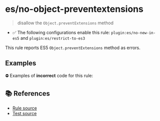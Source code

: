# es/no-object-preventextensions
> disallow the `Object.preventExtensions` method

- ✅ The following configurations enable this rule: `plugin:es/no-new-in-es5` and `plugin:es/restrict-to-es3`

This rule reports ES5 `Object.preventExtensions` method as errors.

## Examples

⛔ Examples of **incorrect** code for this rule:

<eslint-playground type="bad" code="/*eslint es/no-object-preventextensions: error */
Object.preventExtensions(obj)
" />

## 📚 References

- [Rule source](https://github.com/mysticatea/eslint-plugin-es/blob/v4.0.0/lib/rules/no-object-preventextensions.js)
- [Test source](https://github.com/mysticatea/eslint-plugin-es/blob/v4.0.0/tests/lib/rules/no-object-preventextensions.js)
